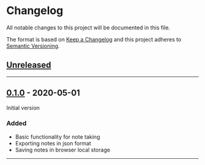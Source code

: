 # Changelog
All notable changes to this project will be documented in this file.

The format is based on [Keep a Changelog][Keep a Changelog] and this project adheres to [Semantic Versioning][Semantic Versioning].

## [Unreleased]


---

## [0.1.0] - 2020-05-01

Initial version

### Added

- Basic functionality for note taking
- Exporting notes in json format
- Saving notes in browser local storage

---

<!-- Links -->
[Keep a Changelog]: https://keepachangelog.com/
[Semantic Versioning]: https://semver.org/

<!-- Versions -->
[Unreleased]: https://github.com/makovako/youtube-time-notes/compare/v0.1.0...HEAD
[Released]: https://github.com/makovako/youtube-time-notes/releases
[0.1.0]: https://github.com/makovako/youtube-time-notes/releases/v0.0.1